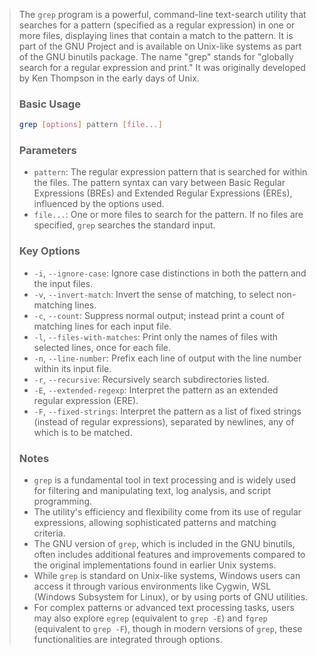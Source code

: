 > The `grep` program is a powerful, command-line text-search utility that searches for a pattern (specified as a regular expression) in one or more files, displaying lines that contain a match to the pattern. It is part of the GNU Project and is available on Unix-like systems as part of the GNU binutils package. The name "grep" stands for "globally search for a regular expression and print." It was originally developed by Ken Thompson in the early days of Unix.
>
> ### Basic Usage
> ```bash
> grep [options] pattern [file...]
> ```
>
> ### Parameters
> - `pattern`: The regular expression pattern that is searched for within the files. The pattern syntax can vary between Basic Regular Expressions (BREs) and Extended Regular Expressions (EREs), influenced by the options used.
> - `file...`: One or more files to search for the pattern. If no files are specified, `grep` searches the standard input.
>
> ### Key Options
> - `-i`, `--ignore-case`: Ignore case distinctions in both the pattern and the input files.
> - `-v`, `--invert-match`: Invert the sense of matching, to select non-matching lines.
> - `-c`, `--count`: Suppress normal output; instead print a count of matching lines for each input file.
> - `-l`, `--files-with-matches`: Print only the names of files with selected lines, once for each file.
> - `-n`, `--line-number`: Prefix each line of output with the line number within its input file.
> - `-r`, `--recursive`: Recursively search subdirectories listed.
> - `-E`, `--extended-regexp`: Interpret the pattern as an extended regular expression (ERE).
> - `-F`, `--fixed-strings`: Interpret the pattern as a list of fixed strings (instead of regular expressions), separated by newlines, any of which is to be matched.
>
> ### Notes
> - `grep` is a fundamental tool in text processing and is widely used for filtering and manipulating text, log analysis, and script programming.
> - The utility's efficiency and flexibility come from its use of regular expressions, allowing sophisticated patterns and matching criteria.
> - The GNU version of `grep`, which is included in the GNU binutils, often includes additional features and improvements compared to the original implementations found in earlier Unix systems.
> - While `grep` is standard on Unix-like systems, Windows users can access it through various environments like Cygwin, WSL (Windows Subsystem for Linux), or by using ports of GNU utilities.
> - For complex patterns or advanced text processing tasks, users may also explore `egrep` (equivalent to `grep -E`) and `fgrep` (equivalent to `grep -F`), though in modern versions of `grep`, these functionalities are integrated through options.